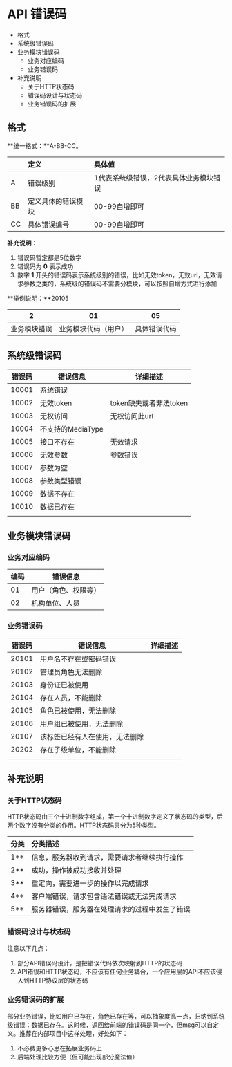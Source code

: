 # API 错误码

- 格式
- 系统级错误码
- 业务模块错误码
  - 业务对应编码
  - 业务错误码
- 补充说明
  - 关于HTTP状态码
  - 错误码设计与状态码
  - 业务错误码的扩展





## 格式

**统一格式：**A-BB-CC。

|      | 定义               | 具体值                                 |
| :--- | :----------------- | :------------------------------------- |
| A    | 错误级别           | 1代表系统级错误，2代表具体业务模块错误 |
| BB   | 定义具体的错误模块 | 00-99自增即可                          |
| CC   | 具体错误编号       | 00-99自增即可                          |

**补充说明：**

1. 错误码暂定都是5位数字
2. 错误码为 **0** 表示成功
3. 数字 **1** 开头的错误码表示系统级别的错误，比如无效token，无效url，无效请求参数之类的，系统级的错误码不需要分模块，可以按照自增方式进行添加

**举例说明：**20105

| 2            | 01                   | 05           |
| ------------ | -------------------- | ------------ |
| 业务模块错误 | 业务模块代码（用户） | 具体错误代码 |





## 系统级错误码

| 错误码 | 错误信息          | 详细描述               |
| ------ | ----------------- | ---------------------- |
| 10001  | 系统错误          |                        |
| 10002  | 无效token         | token缺失或者非法token |
| 10003  | 无权访问          | 无权访问此url          |
| 10004  | 不支持的MediaType |                        |
| 10005  | 接口不存在        | 无效请求               |
| 10006  | 无效参数          | 参数错误               |
| 10007  | 参数为空          |                        |
| 10008  | 参数类型错误      |                        |
| 10009  | 数据不存在        |                        |
| 10010  | 数据已存在        |                        |
|        |                   |                        |





## 业务模块错误码



### 业务对应编码

| 编码 | 错误信息          |
| ---- | ----------------- |
| 01   | 用户（角色、权限等）          |
| 02   | 机构单位、人员        |



### 业务错误码



| 错误码 | 错误信息                       | 详细描述 |
| ------ | ------------------------------ | -------- |
| 20101  | 用户名不存在或密码错误         |          |
| 20102  | 管理员角色无法删除             |          |
| 20103  | 身份证已被使用                       |          |
| 20104  | 存在人员，不能删除              |          |
| 20105  | 角色已被使用，无法删除                     |          |
| 20106  | 用户组已被使用，无法删除       |          |
| 20107  | 该标签已经有人在使用，无法删除 |          |
| 20202  | 存在子级单位，不能删除         |          |
|        |                                |          |



## 补充说明

### 关于HTTP状态码

HTTP状态码由三个十进制数字组成，第一个十进制数字定义了状态码的类型，后两个数字没有分类的作用。HTTP状态码共分为5种类型。

| 分类 | 分类描述                                       |
| :--- | :--------------------------------------------- |
| 1**  | 信息，服务器收到请求，需要请求者继续执行操作   |
| 2**  | 成功，操作被成功接收并处理                     |
| 3**  | 重定向，需要进一步的操作以完成请求             |
| 4**  | 客户端错误，请求包含语法错误或无法完成请求     |
| 5**  | 服务器错误，服务器在处理请求的过程中发生了错误 |

### 错误码设计与状态码

注意以下几点：

1. 部分API错误码设计，是把错误代码依次映射到HTTP的状态码
2. API错误和HTTP状态码，不应该有任何业务耦合，一个应用层的API不应该侵入到HTTP协议层的状态码



### 业务错误码的扩展

部分业务错误，比如用户已存在，角色已存在等，可以抽象度高一点，归纳到系统级错误：数据已存在。这时候，返回给前端的错误码是同一个，但msg可以自定义。推荐在内部项目中这样处理，好处如下：

1. 不必费更多心思在拓展业务码上
2. 后端处理比较方便（但可能出现部分魔法值）